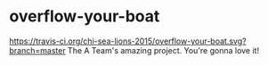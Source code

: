 # overflow-your-boat
https://travis-ci.org/chi-sea-lions-2015/overflow-your-boat.svg?branch=master
The A Team's amazing project. You're gonna love it!
